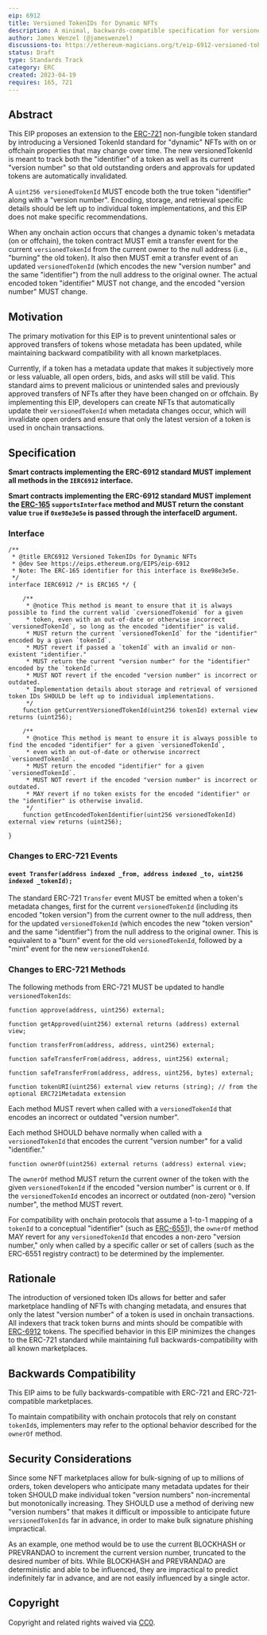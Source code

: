 ```yaml
---
eip: 6912
title: Versioned TokenIDs for Dynamic NFTs
description: A minimal, backwards-compatible specification for versioned token IDs for dynamic NFTs.
author: James Wenzel (@jameswenzel)
discussions-to: https://ethereum-magicians.org/t/eip-6912-versioned-tokenids-for-dynamic-nfts/13897
status: Draft
type: Standards Track
category: ERC
created: 2023-04-19
requires: 165, 721
---
```


## Abstract

This EIP proposes an extension to the [ERC-721](./eip-721.md) non-fungible token standard by introducing a Versioned TokenId standard for "dynamic" NFTs with on or offchain properties that may change over time. The new versionedTokenId is meant to track both the "identifier" of a token as well as its current "version number" so that old outstanding orders and approvals for updated tokens are automatically invalidated.

A `uint256 versionedTokenId` MUST encode both the true token "identifier" along with a "version number". Encoding, storage, and retrieval specific details should be left up to individual token implementations, and this EIP does not make specific recommendations.

When any onchain action occurs that changes a dynamic token's metadata (on or offchain), the token contract MUST emit a transfer event for the current `versionedTokenId` from the current owner to the null address (i.e., "burning" the old token). It also then MUST emit a transfer event of an updated `versionedTokenId` (which encodes the new "version number" and the same "identifier") from the null address to the original owner. The actual encoded token "identifier" MUST not change, and the encoded "version number" MUST change.

## Motivation

The primary motivation for this EIP is to prevent unintentional sales or approved transfers of tokens whose metadata has been updated, while maintaining backward compatibility with all known marketplaces. 

Currently, if a token has a metadata update that makes it subjectively more or less valuable, all open orders, bids, and asks will still be valid. This standard aims to prevent malicious or unintended sales and previously approved transfers of NFTs after they have been changed on or offchain. By implementing this EIP, developers can create NFTs that automatically update their `versionedTokenId` when metadata changes occur, which will invalidate open orders and ensure that only the latest version of a token is used in onchain transactions.

## Specification

**Smart contracts implementing the ERC-6912 standard MUST implement all methods in the `IERC6912` interface.**

**Smart contracts implementing the ERC-6912 standard MUST implement the [ERC-165](./eip-165.md) `supportsInterface` method and MUST return the constant value `true` if `0xe98e3e5e` is passed through the interfaceID argument.**

### Interface

```solidity
/**
 * @title ERC6912 Versioned TokenIDs for Dynamic NFTs
 * @dev See https://eips.ethereum.org/EIPS/eip-6912
 * Note: The ERC-165 identifier for this interface is 0xe98e3e5e.
 */
interface IERC6912 /* is ERC165 */ {

    /**
     * @notice This method is meant to ensure that it is always possible to find the current valid `cversionedTokenid` for a given 
     * token, even with an out-of-date or otherwise incorrect `versionedTokenId`, so long as the encoded "identifier" is valid.
     * MUST return the current `versionedTokenId` for the "identifier" encoded by a given `tokenId`. 
     * MUST revert if passed a `tokenId` with an invalid or non-existent "identifier." 
     * MUST return the current "version number" for the "identifier" encoded by the `tokenId`.
     * MUST NOT revert if the encoded "version number" is incorrect or outdated.
     * Implementation details about storage and retrieval of versioned token IDs SHOULD be left up to individual implementations.
     */
    function getCurrentVersionedTokenId(uint256 tokenId) external view returns (uint256);

    /**
     * @notice This method is meant to ensure it is always possible to find the encoded "identifier" for a given `versionedTokenId`, 
     * even with an out-of-date or otherwise incorrect `versionedTokenId`.
     * MUST return the encoded "identifier" for a given `versionedTokenId`.
     * MUST NOT revert if the encoded "version number" is incorrect or outdated. 
     * MAY revert if no token exists for the encoded "identifier" or the "identifier" is otherwise invalid. 
     */
    function getEncodedTokenIdentifier(uint256 versionedTokenId) external view returns (uint256);

}
```

### Changes to ERC-721 Events

#### `event Transfer(address indexed _from, address indexed _to, uint256 indexed _tokenId);`

The standard ERC-721 `Transfer` event MUST be emitted when a token's metadata changes, first for the current `versionedTokenId` (including its encoded "token version") from the current owner to the null address, then for the updated `versionedTokenId` (which encodes the new "token version" and the same "identifier") from the null address to the original owner. This is equivalent to a "burn" event for the old `versionedTokenId`, followed by a "mint" event for the new `versionedTokenId`.


### Changes to ERC-721 Methods

The following methods from ERC-721 MUST be updated to handle `versionedTokenIds`:

```solidity
function approve(address, uint256) external;

function getApproved(uint256) external returns (address) external view;

function transferFrom(address, address, uint256) external;

function safeTransferFrom(address, address, uint256) external;

function safeTransferFrom(address, address, uint256, bytes) external;

function tokenURI(uint256) external view returns (string); // from the optional ERC721Metadata extension
```

Each method MUST revert when called with a `versionedTokenId` that encodes an incorrect or outdated "version number".

Each method SHOULD behave normally when called with a `versionedTokenId` that encodes the current "version number" for a valid "identifier."

```solidity
function ownerOf(uint256) external returns (address) external view;
```

The `ownerOf` method MUST return the current owner of the token with the given `versionedTokenId` if the encoded "version number" is current or `0`. If the `versionedTokenId` encodes an incorrect or outdated (non-zero) "version number", the method MUST revert.

For compatibility with onchain protocols that assume a 1-to-1 mapping of a `tokenId` to a conceptual "identifier" (such as [ERC-6551](./eip-6551.md)), the `ownerOf` method MAY revert for any `versionedTokenId` that encodes a non-zero "version number," only when called by a specific caller or set of callers (such as the ERC-6551 registry contract) to be determined by the implementer.


## Rationale

The introduction of versioned token IDs allows for better and safer marketplace handling of NFTs with changing metadata, and ensures that only the latest "version number" of a token is used in onchain transactions. All indexers that track token burns and mints should be compatible with [ERC-6912](./eip-6912.md) tokens. The specified behavior in this EIP minimizes the changes to the ERC-721 standard while maintaining full backwards-compatibility with all known marketplaces.

## Backwards Compatibility

This EIP aims to be fully backwards-compatible with ERC-721 and ERC-721-compatible marketplaces.

To maintain compatibility with onchain protocols that rely on constant `tokenId`s, implementers may refer to the optional behavior described for the `ownerOf` method.

## Security Considerations

Since some NFT marketplaces allow for bulk-signing of up to millions of orders, token developers who anticipate many metadata updates for their token SHOULD make individual token "version numbers" non-incremental but monotonically increasing. They SHOULD use a method of deriving new "version numbers" that makes it difficult or impossible to anticipate future `versionedTokenIds` far in advance, in order to make bulk signature phishing impractical. 

As an example, one method would be to use the current BLOCKHASH or PREVRANDAO to increment the current version number, truncated to the desired number of bits. While BLOCKHASH and PREVRANDAO are deterministic and able to be influenced, they are impractical to predict indefinitely far in advance, and are not easily influenced by a single actor.


## Copyright

Copyright and related rights waived via [CC0](../LICENSE.md).
